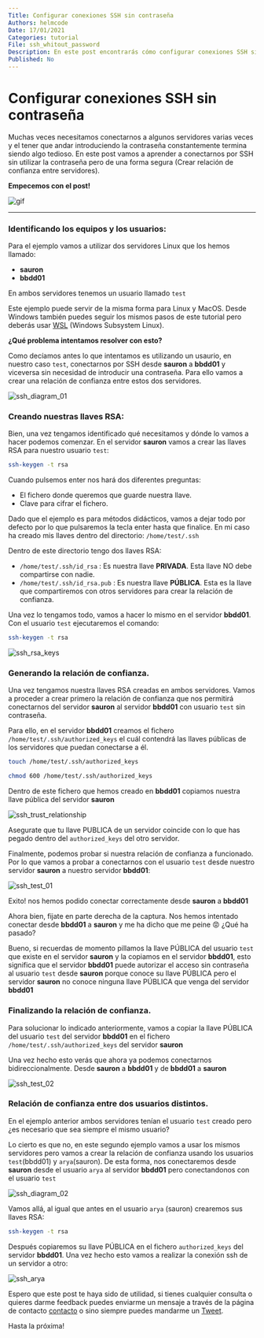 ```yaml
---
Title: Configurar conexiones SSH sin contraseña
Authors: helmcode
Date: 17/01/2021
Categories: tutorial
File: ssh_whitout_password
Description: En este post encontrarás cómo configurar conexiones SSH sin contraseña entre diferentes servidores y entre diferentes usuarios.
Published: No
---
```


# Configurar conexiones SSH sin contraseña
Muchas veces necesitamos conectarnos a algunos servidores varias veces y el tener que andar introduciendo la contraseña constantemente termina siendo algo tedioso. En este post vamos a aprender a conectarnos por SSH sin utilizar la contraseña pero de una forma segura (Crear relación de confianza entre servidores).

**Empecemos con el post!**

![gif](https://media.giphy.com/media/KDWJpk7QkR1MPmNH8S/giphy.gif)

---
### Identificando los equipos y los usuarios:

Para el ejemplo vamos a utilizar dos servidores Linux que los hemos llamado:

- **sauron**
- **bbdd01**

En ambos servidores tenemos un usuario llamado `test`

Este ejemplo puede servir de la misma forma para Linux y MacOS. Desde Windows también puedes seguir los mismos pasos de este tutorial pero deberás usar [WSL](https://docs.microsoft.com/en-us/windows/wsl/about) (Windows Subsystem Linux).

**¿Qué problema intentamos resolver con esto?**

Como decíamos antes lo que intentamos es utilizando un usaurio, en nuestro caso `test`, conectarnos por SSH desde **sauron** a **bbdd01** y viceversa sin necesidad de introducir una contraseña. Para ello vamos a crear una relación de confianza entre estos dos servidores.

![ssh_diagram_01](https://s3.eu-west-1.amazonaws.com/static.helmcode.com/images/posts/tutorial/ssh_whitout_password/ssh_diagram_01.png)


### Creando nuestras llaves RSA:

Bien, una vez tengamos identificado qué necesitamos y dónde lo vamos a hacer podemos comenzar. En el servidor **sauron** vamos a crear las llaves RSA para nuestro usuario `test`:

```bash
ssh-keygen -t rsa
```

Cuando pulsemos enter nos hará dos diferentes preguntas:

- El fichero donde queremos que guarde nuestra llave.
- Clave para cifrar el fichero.

Dado que el ejemplo es para métodos didácticos, vamos a dejar todo por defecto por lo que pulsaremos la tecla enter hasta que finalice. En mi caso ha creado mis llaves dentro del directorio: `/home/test/.ssh`

Dentro de este directorio tengo dos llaves RSA:

- `/home/test/.ssh/id_rsa` : Es nuestra llave **PRIVADA**. Esta llave NO debe compartirse con nadie.
- `/home/test/.ssh/id_rsa.pub` : Es nuestra llave **PÚBLICA**. Esta es la llave que compartiremos con otros servidores para crear la relación de confianza.

Una vez lo tengamos todo, vamos a hacer lo mismo en el servidor **bbdd01**. Con el usuario `test` ejecutaremos el comando:

```bash
ssh-keygen -t rsa
```

![ssh_rsa_keys](https://s3.eu-west-1.amazonaws.com/static.helmcode.com/images/posts/tutorial/ssh_whitout_password/ssh_rsa_keys.png)

### Generando la relación de confianza.

Una vez tengamos nuestra llaves RSA creadas en ambos servidores. Vamos a proceder a crear primero la relación de confianza que nos permitirá conectarnos del servidor **sauron** al servidor **bbdd01** con usuario `test` sin contraseña.

Para ello, en el servidor **bbdd01** creamos el fichero `/home/test/.ssh/authorized_keys` el cuál contendrá las llaves públicas de los servidores que puedan conectarse a él.

```bash
touch /home/test/.ssh/authorized_keys

chmod 600 /home/test/.ssh/authorized_keys
```

Dentro de este fichero que hemos creado en **bbdd01** copiamos nuestra llave pública del servidor **sauron**

![ssh_trust_relationship](https://s3.eu-west-1.amazonaws.com/static.helmcode.com/images/posts/tutorial/ssh_whitout_password/ssh_trust_relationship.png)

Asegurate que tu llave PUBLICA de un servidor coincide con lo que has pegado dentro del `authorized_keys` del otro servidor.

Finalmente, podemos probar si nuestra relación de confianza a funcionado. Por lo que vamos a probar a conectarnos con el usuario `test` desde nuestro servidor **sauron** a nuestro servidor **bbdd01**:

![ssh_test_01](https://s3.eu-west-1.amazonaws.com/static.helmcode.com/images/posts/tutorial/ssh_whitout_password/ssh_test_01.png)

Exito! nos hemos podido conectar correctamente desde **sauron** a **bbdd01**

Ahora bien, fijate en parte derecha de la captura. Nos hemos intentado conectar desde **bbdd01** a **sauron** y me ha dicho que me peine 😡 ¿Qué ha pasado?

Bueno, si recuerdas de momento pillamos la llave PÚBLICA del usuario `test` que existe en el servidor **sauron** y la copiamos en el servidor **bbdd01**, esto significa que el servidor **bbdd01** puede autorizar el acceso sin contraseña al usuario `test` desde **sauron** porque conoce su llave PÚBLICA pero el servidor **sauron** no conoce ninguna llave PÚBLICA que venga del servidor **bbdd01**

### Finalizando la relación de confianza.

Para solucionar lo indicado anteriormente, vamos a copiar la llave PÚBLICA del usuario `test` del servidor **bbdd01** en el fichero `/home/test/.ssh/authorized_keys` del servidor **sauron**

Una vez hecho esto verás que ahora ya podemos conectarnos bidireccionalmente. Desde **sauron** a **bbdd01** y de **bbdd01** a **sauron**

![ssh_test_02](https://s3.eu-west-1.amazonaws.com/static.helmcode.com/images/posts/tutorial/ssh_whitout_password/ssh_test_02.png)


### Relación de confianza entre dos usuarios distintos.

En el ejemplo anterior ambos servidores tenían el usuario `test` creado pero ¿es necesario que sea siempre el mismo usuario?

Lo cierto es que no, en este segundo ejemplo vamos a usar los mismos servidores pero vamos a crear la relación de confianza usando los usuarios `test`(bbdd01) y `arya`(sauron). De esta forma, nos conectaremos desde **sauron** desde el usuario `arya` al servidor **bbdd01** pero conectandonos con el usuario `test`

![ssh_diagram_02](https://s3.eu-west-1.amazonaws.com/static.helmcode.com/images/posts/tutorial/ssh_whitout_password/ssh_diagram_02.png)

Vamos allá, al igual que antes en el usuario `arya` (sauron) crearemos sus llaves RSA:

```bash
ssh-keygen -t rsa
```

Después copiaremos su llave PÚBLICA en el fichero `authorized_keys` del servidor **bbdd01**. Una vez hecho esto vamos a realizar la conexión ssh de un servidor a otro:

![ssh_arya](https://s3.eu-west-1.amazonaws.com/static.helmcode.com/images/posts/tutorial/ssh_whitout_password/ssh_arya.png)

Espero que este post te haya sido de utilidad, si tienes cualquier consulta o quieres darme feedback puedes enviarme un mensaje a través de la página de contacto [contacto](https://helmcode.com/contact) o sino siempre puedes mandarme un [Tweet](https://twitter.com/helmcode).

Hasta la próxima!
